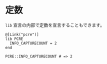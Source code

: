 # 定数

`lib` 宣言の内部で定数を宣言することもできます。

```crystal
@[Link("pcre")]
lib PCRE
  INFO_CAPTURECOUNT = 2
end

PCRE::INFO_CAPTURECOUNT # => 2
```
